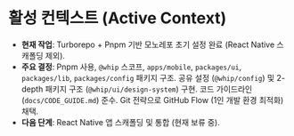 # 활성 컨텍스트 (Active Context)

- **현재 작업**: Turborepo + Pnpm 기반 모노레포 초기 설정 완료 (React Native 스캐폴딩 제외).
- **주요 결정**: Pnpm 사용, `@whip` 스코프, `apps/mobile`, `packages/ui`, `packages/lib`, `packages/config` 패키지 구조. 공유 설정 (`@whip/config`) 및 2-depth 패키지 구조 (`@whip/ui/design-system`) 구현. 코드 가이드라인 (`docs/CODE_GUIDE.md`) 준수. Git 전략으로 GitHub Flow (1인 개발 환경 최적화) 채택.
- **다음 단계**: React Native 앱 스캐폴딩 및 통합 (현재 보류 중).
